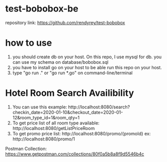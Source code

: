 ﻿# test-bobobox-be
repository link: 
https://github.com/rendyrey/test-bobobox


# how to use
1. you should create db on your host. On this repo, I use mysql for db.
you can use my schema on database/bobobox.sql
2. you have to install go on your host to be able run this repo on your host.
3. type "go run ." or "go run *.go" on command-line/terminal

# Hotel Room Search Availibility
1. You can use this example: http://localhost:8080/search?checkin_date=2020-01-10&checkout_date=2020-01-12&room_type_id=1&room_qty=1
2. To get price list of all room type available: http://localhost:8080/getListPriceRoom
3. To get promo price list: http://localhost:8080/promo/{promoId} ex: http://localhost:8080/promo/1

Postman Collection:
https://www.getpostman.com/collections/80f0a5b8a8f9d5546b4c

